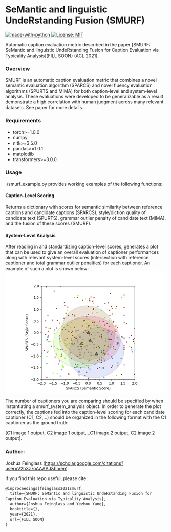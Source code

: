 # SeMantic and linguistic UndeRstanding Fusion (SMURF)
[![made-with-python](https://img.shields.io/badge/Made%20with-Python-red.svg)](#python) [![License: MIT](https://img.shields.io/badge/License-MIT-yellow.svg)](https://opensource.org/licenses/MIT)

Automatic caption evaluation metric described in the paper [SMURF: SeMantic and linguistic UndeRstanding Fusion for Caption Evaluation via Typicality Analysis](FILL SOON) (ACL 2021).

### Overview
SMURF is an automatic caption evaluation metric that combines a novel semantic evaluation algorithm (SPARCS) and novel fluency evaluation algorithms (SPURTS and MIMA) for both caption-level and system-level analysis. These evaluations were developed to be generalizable as a result demonstrate a high correlation with human judgment across many relevant datasets. See paper for more details.

### Requirements
- torch>=1.0.0
- numpy
- nltk>=3.5.0
- pandas>=1.0.1
- matplotlib
- transformers>=3.0.0

### Usage

./smurf_example.py provides working examples of the following functions:

#### Caption-Level Scoring
Returns a dictionary with scores for semantic similarity between reference captions and candidate captions (SPARCS), style/diction quality of candidate text (SPURTS), grammar outlier penalty of candidate text (MIMA), and the fusion of these scores (SMURF).

#### System-Level Analysis
After reading in and standardizing caption-level scores, generates a plot that can be used to give an overall evaluation of captioner performances along with relevant system-level scores (intersection with reference captioner and total grammar outlier penalties) for each captioner. An example of such a plot is shown below:
![](./results/system_plot.png "system_analysis")

The number of captioners you are comparing should be specified by when instantiating a smurf_system_analysis object. In order to generate the plot correctly, the captions fed into the caption-level scoring for each candidate captioner (C1, C2,...) should be organized in the following format with the C1 captioner as the ground truth: 

[C1 image 1 output, C2 image 1 output,...C1 image 2 output, C2 image 2 output].

### Author:
Joshua Feinglass (https://scholar.google.com/citations?user=V2h3z7oAAAAJ&hl=en)

If you find this repo useful, please cite:
```
@inproceedings{feinglass2021smurf,
  title={SMURF: SeMantic and linguistic UndeRstanding Fusion for Caption Evaluation via Typicality Analysis},
  author={Joshua Feinglass and Yezhou Yang},
  booktitle={},
  year={2021},
  url={FILL SOON}
}
```